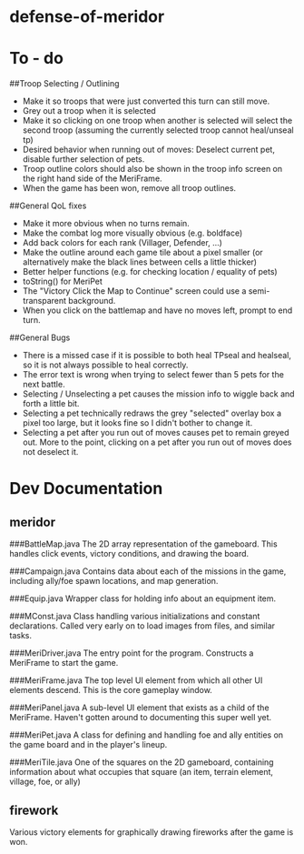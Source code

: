 # defense-of-meridor

To - do
=======

##Troop Selecting / Outlining
* Make it so troops that were just converted this turn can still move.
* Grey out a troop when it is selected
* Make it so clicking on one troop when another is selected will select the second troop (assuming the currently selected troop cannot heal/unseal tp)
* Desired behavior when running out of moves: Deselect current pet, disable further selection of pets.
* Troop outline colors should also be shown in the troop info screen on the right hand side of the MeriFrame.
* When the game has been won, remove all troop outlines.

##General QoL fixes
* Make it more obvious when no turns remain.
* Make the combat log more visually obvious (e.g. boldface)
* Add back colors for each rank (Villager, Defender, ...)
* Make the outline around each game tile about a pixel smaller (or alternatively make the black lines between cells a little thicker)
* Better helper functions (e.g. for checking location / equality of pets)
* toString() for MeriPet
* The "Victory Click the Map to Continue" screen could use a semi-transparent background.
* When you click on the battlemap and have no moves left, prompt to end turn. 

##General Bugs
* There is a missed case if it is possible to both heal TPseal and healseal, so it is not always possible to heal correctly.
* The error text is wrong when trying to select fewer than 5 pets for the next battle.
* Selecting / Unselecting a pet causes the mission info to wiggle back and forth a little bit.
* Selecting a pet technically redraws the grey "selected" overlay box a pixel too large, but it looks fine so I didn't bother to change it.
* Selecting a pet after you run out of moves causes pet to remain greyed out. More to the point, clicking on a pet after you run out of moves does not deselect it.

Dev Documentation
=================

meridor
-------

###BattleMap.java
The 2D array representation of the gameboard. This handles click events, victory conditions, and drawing the board.

###Campaign.java
Contains data about each of the missions in the game, including ally/foe spawn locations, and map generation.

###Equip.java
Wrapper class for holding info about an equipment item.

###MConst.java
Class handling various initializations and constant declarations. Called very early on to load images from files, and similar tasks.

###MeriDriver.java
The entry point for the program. Constructs a MeriFrame to start the game.

###MeriFrame.java
The top level UI element from which all other UI elements descend. This is the core gameplay window.

###MeriPanel.java
A sub-level UI element that exists as a child of the MeriFrame. Haven't gotten around to documenting this super well yet.

###MeriPet.java
A class for defining and handling foe and ally entities on the game board and in the player's lineup.

###MeriTile.java
One of the squares on the 2D gameboard, containing information about what occupies that square (an item, terrain element, village, foe, or ally)


firework
--------
Various victory elements for graphically drawing fireworks after the game is won.
